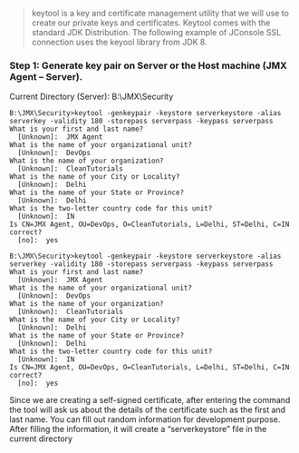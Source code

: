 
> keytool is a key and certificate management utility that we will use to create our private keys and certificates. Keytool comes with the standard JDK Distribution. The following example of JConsole SSL connection uses the keyool library from JDK 8.

### Step 1: Generate key pair on Server or the Host machine (JMX Agent – Server).
Current Directory (Server): B:\JMX\Security

```
B:\JMX\Security>keytool -genkeypair -keystore serverkeystore -alias serverkey -validity 180 -storepass serverpass -keypass serverpass
What is your first and last name?
  [Unknown]:  JMX Agent
What is the name of your organizational unit?
  [Unknown]:  DevOps
What is the name of your organization?
  [Unknown]:  CleanTutorials
What is the name of your City or Locality?
  [Unknown]:  Delhi
What is the name of your State or Province?
  [Unknown]:  Delhi
What is the two-letter country code for this unit?
  [Unknown]:  IN
Is CN=JMX Agent, OU=DevOps, O=CleanTutorials, L=Delhi, ST=Delhi, C=IN correct?
  [no]:  yes
```

```
B:\JMX\Security>keytool -genkeypair -keystore serverkeystore -alias serverkey -validity 180 -storepass serverpass -keypass serverpass
What is your first and last name?
  [Unknown]:  JMX Agent
What is the name of your organizational unit?
  [Unknown]:  DevOps
What is the name of your organization?
  [Unknown]:  CleanTutorials
What is the name of your City or Locality?
  [Unknown]:  Delhi
What is the name of your State or Province?
  [Unknown]:  Delhi
What is the two-letter country code for this unit?
  [Unknown]:  IN
Is CN=JMX Agent, OU=DevOps, O=CleanTutorials, L=Delhi, ST=Delhi, C=IN correct?
  [no]:  yes
 ```
Since we are creating a self-signed certificate,  after entering the command the tool will ask us about the details of the certificate such as the first and last name. You can fill out random information for development purpose. After filling the information, it will create a “serverkeystore” file in the current directory
